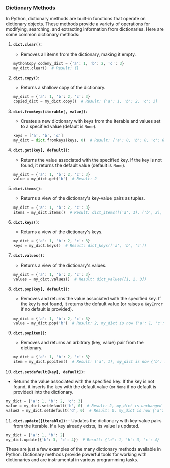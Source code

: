 ### Dictionary Methods

In Python, dictionary methods are built-in functions that operate on dictionary objects. These methods provide a variety of operations for modifying, searching, and extracting information from dictionaries. Here are some common dictionary methods:

1. **`dict.clear()`:**

   - Removes all items from the dictionary, making it empty.

   ```python
   mythonCopy codemy_dict = {'a': 1, 'b': 2, 'c': 3}
   my_dict.clear()  # Result: {}
   ```

2. **`dict.copy()`:**

   - Returns a shallow copy of the dictionary.

   ```python
   my_dict = {'a': 1, 'b': 2, 'c': 3}
   copied_dict = my_dict.copy()  # Result: {'a': 1, 'b': 2, 'c': 3}
   ```

3. **`dict.fromkeys(iterable[, value])`:**

   - Creates a new dictionary with keys from the iterable and values set to a specified value (default is `None`).

   ```python
   keys = ['a', 'b', 'c']
   my_dict = dict.fromkeys(keys, 0)  # Result: {'a': 0, 'b': 0, 'c': 0}
   ```

4. **`dict.get(key[, default])`:**

   - Returns the value associated with the specified key. If the key is not found, it returns the default value (default is `None`).

   ```python
   my_dict = {'a': 1, 'b': 2, 'c': 3}
   value = my_dict.get('b')  # Result: 2
   ```

5. **`dict.items()`:**

   - Returns a view of the dictionary's key-value pairs as tuples.

   ```python
   my_dict = {'a': 1, 'b': 2, 'c': 3}
   items = my_dict.items()  # Result: dict_items([('a', 1), ('b', 2), ('c', 3)])
   ```

6. **`dict.keys()`:**

   - Returns a view of the dictionary's keys.

   ```python
   my_dict = {'a': 1, 'b': 2, 'c': 3}
   keys = my_dict.keys()  # Result: dict_keys(['a', 'b', 'c'])
   ```

7. **`dict.values()`:**

   - Returns a view of the dictionary's values.

   ```python
   my_dict = {'a': 1, 'b': 2, 'c': 3}
   values = my_dict.values()  # Result: dict_values([1, 2, 3])
   ```

8. **`dict.pop(key[, default])`:**

   - Removes and returns the value associated with the specified key. If the key is not found, it returns the default value (or raises a `KeyError` if no default is provided).

   ```python
   my_dict = {'a': 1, 'b': 2, 'c': 3}
   value = my_dict.pop('b')  # Result: 2, my_dict is now {'a': 1, 'c': 3}
   ```

9. **`dict.popitem()`:**

   - Removes and returns an arbitrary (key, value) pair from the dictionary.

   ```python
   my_dict = {'a': 1, 'b': 2, 'c': 3}
   item = my_dict.popitem()  # Result: ('a', 1), my_dict is now {'b': 2, 'c': 3}
   ```

10. **`dict.setdefault(key[, default])`:**

- Returns the value associated with the specified key. If the key is not found, it inserts the key with the default value (or `None` if no default is provided) into the dictionary.

```python
my_dict = {'a': 1, 'b': 2, 'c': 3}
value = my_dict.setdefault('b', 0)  # Result: 2, my_dict is unchanged
value2 = my_dict.setdefault('d', 0)  # Result: 0, my_dict is now {'a': 1, 'b': 2, 'c': 3, 'd': 0}
```

11. **`dict.update([iterable])`:** - Updates the dictionary with key-value pairs from the iterable. If a key already exists, its value is updated.

```python
my_dict = {'a': 1, 'b': 2}
my_dict.update({'b': 3, 'c': 4})  # Result: {'a': 1, 'b': 3, 'c': 4}
```

These are just a few examples of the many dictionary methods available in Python. Dictionary methods provide powerful tools for working with dictionaries and are instrumental in various programming tasks.